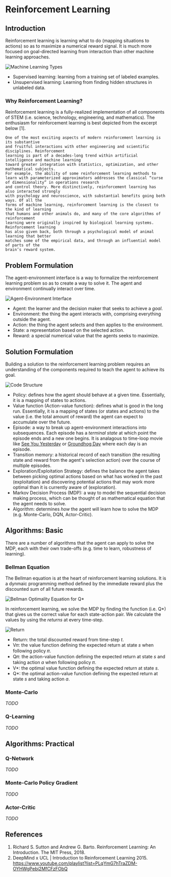 # Reinforcement Learning

## Introduction

Reinforcement learning is learning what to do (mapping situations to actions) so as to maximize a numerical reward signal. It is much more focused on goal-directed learning from interaction than other machine learning approaches.

![Machine Learning Types](../machine-learning-types.png)

* Supervised learning: learning from a training set of labeled examples.
* Unsupervised learning: Learning from finding hidden structures in unlabeled data.

### Why Reinforcement Learning?

Reinforcement learning is a fully-realized implementation of all components of STEM (i.e. science, technology, engineering, and mathematics). The enthusiasm for reinforcement learning is best depicted from the excerpt below [1].

```
One of the most exciting aspects of modern reinforcement learning is its substantive
and fruitful interactions with other engineering and scientific disciplines. Reinforcement
learning is part of a decades-long trend within artificial intelligence and machine learning
toward greater integration with statistics, optimization, and other mathematical subjects.
For example, the ability of some reinforcement learning methods to learn with parameterized approximators addresses the classical “curse of dimensionality” in operations research
and control theory. More distinctively, reinforcement learning has also interacted strongly
with psychology and neuroscience, with substantial benefits going both ways. Of all the
forms of machine learning, reinforcement learning is the closest to the kind of learning
that humans and other animals do, and many of the core algorithms of reinforcement
learning were originally inspired by biological learning systems. Reinforcement learning
has also given back, both through a psychological model of animal learning that better
matches some of the empirical data, and through an influential model of parts of the
brain’s reward system.
```

## Problem Formulation

The agent-environment interface is a way to formalize the reinforcement learning problem so as to create a way to solve it. The agent and environment continually interact over time.

![Agent-Environment Interface](../agent-environment-interface.png)

* Agent: the learner and the decision maker that seeks to achieve a _goal_.
* Environment: the thing the agent interacts with, comprising everything outside the agent.
* Action: the thing the agent selects and then applies to the environment.
* State: a representation based on the selected action.
* Reward: a special numerical value that the agents seeks to maximize.

## Solution Formulation

Building a solution to the reinforcement learning problem requires an understanding of the components required to teach the agent to achieve its goal.

![Code Structure](../code-structure.png)

* Policy: defines how the agent should behave at a given time. Essentially, it is a mapping of states to actions.
* Value function (Action-value function): defines what is good in the long run. Essentially, it is a mapping of states (or states and actions) to the value (i.e. the total amount of reward) the agent can expect to accumulate over the future.
* Episode: a way to break up agent-environment interactions into subsequences. Each episode has a _terminal state_ at which point the episode ends and a new one begins. It is analagous to time-loop movie like [See You Yesterday](https://www.imdb.com/title/tt8743064) or [Groundhog Day](https://www.imdb.com/title/tt0107048/) where each day is an episode.
* Transition memory: a historical record of each transition (the resulting state and reward from the agent's selection action) over the course of multiple episodes.
* Exploration/Exploitation Strategy: defines the balance the agent takes between picking optimal actions based on what has worked in the past (exploitation) and discovering potential actions that may work more optimal than it is currently aware of (exploration).
* Markov Decision Process (MDP): a way to model the sequential decision making process, which can be thought of as mathematical equation that the agent needs to solve.
* Algorithm: determines _how_ the agent will learn how to solve the MDP (e.g. Monte-Carlo, DQN, Actor-Critic).

## Algorithms: Basic

There are a number of algorithms that the agent can apply to solve the MDP, each with their own trade-offs (e.g. time to learn, robustness of learning).

### Bellman Equation

The Bellman equation is at the heart of reinforcement learning solutions. It is a dynmaic programming method defined by the immediate reward plus the discounted sum of all future rewards.

![Bellman Optimality Equation for Q*](../q-star-bellman-optimality-equation.png)

In reinforcement learning, we solve the MDP by finding the function (i.e. Q*) that gives us the correct value for each state-action pair. We calculate the values by using the _returns_ at every time-step.

![Return](../return-gt.png)

* Return: the total discounted reward from time-step _t_.
* V𝜋: the value function defining the expected return at state _s_ when following policy 𝜋.
* Q𝜋: the action-value function defining the expected return at state _s_ and taking action _a_ when following policy 𝜋.
* V*: the optimal value function defining the expected return at state _s_.
* Q*: the optimal action-value function defining the expected return at state _s_ and taking action _a_.

### Monte-Carlo

_TODO_

### Q-Learning

_TODO_

## Algorithms: Practical

### Q-Network

_TODO_

### Monte-Carlo Policy Gradient

_TODO_

### Actor-Critic

_TODO_

## References

1. Richard S. Sutton and Andrew G. Barto. Reinforcement Learning: An Introduction. The MIT Press, 2018.
2. DeepMind x UCL | Introduction to Reinforcement Learning 2015. https://www.youtube.com/playlist?list=PLqYmG7hTraZDM-OYHWgPebj2MfCFzFObQ
